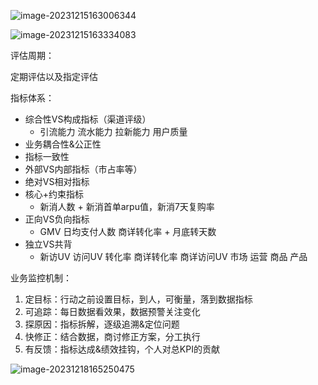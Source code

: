 ![image-20231215163006344](https://cdn.jsdelivr.net/gh/13060923171/images@main/img/202312151630286.png)

![image-20231215163334083](https://cdn.jsdelivr.net/gh/13060923171/images@main/img/202312151633217.png)





评估周期：

定期评估以及指定评估



指标体系：

- 综合性VS构成指标（渠道评级）
  - 引流能力 流水能力 拉新能力 用户质量
- 业务耦合性&公正性
- 指标一致性
- 外部VS内部指标（市占率等）
- 绝对VS相对指标
- 核心+约束指标
  - 新消人数 + 新消首单arpu值，新消7天复购率
- 正向VS负向指标
  - GMV 日均支付人数 商详转化率 + 月底转天数
- 独立VS共背
  - 新访UV 访问UV 转化率 商详转化率 商详访问UV 市场 运营 商品 产品



业务监控机制：

1. 定目标：行动之前设置目标，到人，可衡量，落到数据指标
2. 可追踪：每日数据看效果，数据预警关注变化
3. 探原因：指标拆解，逐级追溯&定位问题
4. 快修正：结合数据，商讨修正方案，分工执行
5. 有反馈：指标达成&绩效挂钩，个人对总KPI的贡献





![image-20231218165250475](https://cdn.jsdelivr.net/gh/13060923171/images@main/img/202312181652808.png)